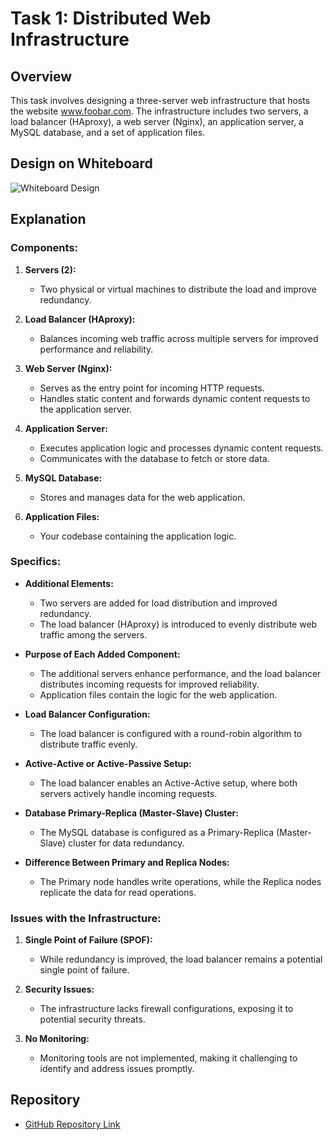 # Task 1: Distributed Web Infrastructure

## Overview

This task involves designing a three-server web infrastructure that hosts the website www.foobar.com. The infrastructure includes two servers, a load balancer (HAproxy), a web server (Nginx), an application server, a MySQL database, and a set of application files.

## Design on Whiteboard

![Whiteboard Design](<insert_image_url_here>)

## Explanation

### Components:
1. **Servers (2):**
   - Two physical or virtual machines to distribute the load and improve redundancy.

2. **Load Balancer (HAproxy):**
   - Balances incoming web traffic across multiple servers for improved performance and reliability.

3. **Web Server (Nginx):**
   - Serves as the entry point for incoming HTTP requests.
   - Handles static content and forwards dynamic content requests to the application server.

4. **Application Server:**
   - Executes application logic and processes dynamic content requests.
   - Communicates with the database to fetch or store data.

5. **MySQL Database:**
   - Stores and manages data for the web application.

6. **Application Files:**
   - Your codebase containing the application logic.

### Specifics:
- **Additional Elements:**
  - Two servers are added for load distribution and improved redundancy.
  - The load balancer (HAproxy) is introduced to evenly distribute web traffic among the servers.

- **Purpose of Each Added Component:**
  - The additional servers enhance performance, and the load balancer distributes incoming requests for improved reliability.
  - Application files contain the logic for the web application.

- **Load Balancer Configuration:**
  - The load balancer is configured with a round-robin algorithm to distribute traffic evenly.

- **Active-Active or Active-Passive Setup:**
  - The load balancer enables an Active-Active setup, where both servers actively handle incoming requests.

- **Database Primary-Replica (Master-Slave) Cluster:**
  - The MySQL database is configured as a Primary-Replica (Master-Slave) cluster for data redundancy.

- **Difference Between Primary and Replica Nodes:**
  - The Primary node handles write operations, while the Replica nodes replicate the data for read operations.

### Issues with the Infrastructure:
1. **Single Point of Failure (SPOF):**
   - While redundancy is improved, the load balancer remains a potential single point of failure.

2. **Security Issues:**
   - The infrastructure lacks firewall configurations, exposing it to potential security threats.

3. **No Monitoring:**
   - Monitoring tools are not implemented, making it challenging to identify and address issues promptly.

## Repository

- [GitHub Repository Link](<insert_repository_url_here>)
